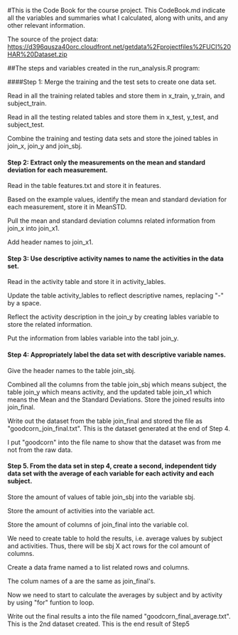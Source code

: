 #This is the Code Book for the course project.
This CodeBook.md indicate all the variables and summaries what I calculated, along with units, and any other relevant information.

The source of the project data:
https://d396qusza40orc.cloudfront.net/getdata%2Fprojectfiles%2FUCI%20HAR%20Dataset.zip 

##The steps and variables created in the run_analysis.R program:

####Step 1: Merge the training and the test sets to create one data set.

Read in all the training related tables and store them in x_train, y_train, and subject_train.

Read in all the testing related tables and store them in x_test, y_test, and subject_test.

Combine the training and testing data sets and store the joined tables in join_x, join_y and join_sbj.


#### Step 2: Extract only the measurements on the mean and standard deviation for each measurement.

Read in the table features.txt and store it in features.

Based on the example values, identify the mean and standard deviation for each measurement, store it in MeanSTD.

Pull the mean and standard deviation columns related information from join_x into join_x1.

Add header names to join_x1.

#### Step 3: Use descriptive activity names to name the activities in the data set.

Read in the activity table and store it in activity_lables.

Update the table activity_lables to reflect descriptive names, replacing "-" by a space.

Reflect the activity description in the join_y by creating lables variable to store the related information.

Put the information from lables variable into the tabl join_y.

#### Step 4: Appropriately label the data set with descriptive variable names.

Give the header names to the table join_sbj.

Combined all the columns from the table join_sbj which means subject, the table join_y which means activity, and the updated table join_x1 which means the Mean and the Standard Deviations. Store the joined results into join_final.

Write out the dataset from the table join_final and stored the file as "goodcorn_join_final.txt". This is the dataset generated at the end of Step 4.

I put "goodcorn" into the file name to show that the dataset was from me not from the raw data. 

#### Step 5. From the data set in step 4, create a second, independent tidy data set with the average of each variable for each activity and each subject.

Store the amount of values of table join_sbj into the variable sbj. 

Store the amount of activities into the variable act.

Store the amount of columns of join_final into the variable col.

We need to create table to hold the results, i.e. average values by subject and activities. Thus, there will be sbj X act rows for the col amount of columns. 

Create a data frame named a to list related rows and columns. 

The colum names of a are the same as join_final's.

Now we need to start to calculate the averages by subject and by activity by using "for" funtion to loop. 

Write out the final results a into the file named "goodcorn_final_average.txt". This is the 2nd dataset created. This is the end result of Step5
